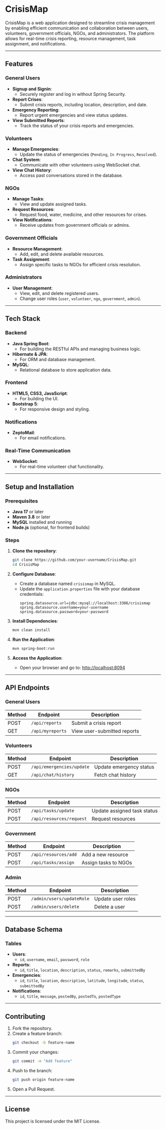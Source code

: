 
# **CrisisMap**

CrisisMap is a web application designed to streamline crisis management by enabling efficient communication and collaboration between users, volunteers, government officials, NGOs, and administrators. The platform allows for real-time crisis reporting, resource management, task assignment, and notifications.

---

## **Features**

### General Users
- **Signup and Signin**:
  - Securely register and log in without Spring Security.
- **Report Crises**:
  - Submit crisis reports, including location, description, and date.
- **Emergency Reporting**:
  - Report urgent emergencies and view status updates.
- **View Submitted Reports**:
  - Track the status of your crisis reports and emergencies.

### Volunteers
- **Manage Emergencies**:
  - Update the status of emergencies (`Pending`, `In Progress`, `Resolved`).
- **Chat System**:
  - Communicate with other volunteers using WebSocket chat.
- **View Chat History**:
  - Access past conversations stored in the database.

### NGOs
- **Manage Tasks**:
  - View and update assigned tasks.
- **Request Resources**:
  - Request food, water, medicine, and other resources for crises.
- **View Notifications**:
  - Receive updates from government officials or admins.

### Government Officials
- **Resource Management**:
  - Add, edit, and delete available resources.
- **Task Assignment**:
  - Assign specific tasks to NGOs for efficient crisis resolution.

### Administrators
- **User Management**:
  - View, edit, and delete registered users.
  - Change user roles (`user`, `volunteer`, `ngo`, `government`, `admin`).

---

## **Tech Stack**

### Backend
- **Java Spring Boot**: 
  - For building the RESTful APIs and managing business logic.
- **Hibernate & JPA**: 
  - For ORM and database management.
- **MySQL**:
  - Relational database to store application data.

### Frontend
- **HTML5, CSS3, JavaScript**:
  - For building the UI.
- **Bootstrap 5**:
  - For responsive design and styling.

### Notifications
- **ZeptoMail**:
  - For email notifications.

### Real-Time Communication
- **WebSocket**:
  - For real-time volunteer chat functionality.

---

## **Setup and Installation**

### Prerequisites
- **Java 17** or later
- **Maven 3.8** or later
- **MySQL** installed and running
- **Node.js** (optional, for frontend builds)

### Steps
1. **Clone the repository**:
   ```bash
   git clone https://github.com/your-username/CrisisMap.git
   cd CrisisMap
   ```

2. **Configure Database**:
   - Create a database named `crisismap` in MySQL.
   - Update the `application.properties` file with your database credentials:
     ```properties
     spring.datasource.url=jdbc:mysql://localhost:3306/crisismap
     spring.datasource.username=your-username
     spring.datasource.password=your-password
     ```

3. **Install Dependencies**:
   ```bash
   mvn clean install
   ```

4. **Run the Application**:
   ```bash
   mvn spring-boot:run
   ```

5. **Access the Application**:
   - Open your browser and go to: [http://localhost:8094](http://localhost:8094)


---

## **API Endpoints**

### General Users
| Method | Endpoint                      | Description                   |
|--------|-------------------------------|-------------------------------|
| POST   | `/api/reports`                | Submit a crisis report        |
| GET    | `/api/myreports`              | View user-submitted reports   |

### Volunteers
| Method | Endpoint                      | Description                   |
|--------|-------------------------------|-------------------------------|
| POST   | `/api/emergencies/update`     | Update emergency status       |
| GET    | `/api/chat/history`           | Fetch chat history            |

### NGOs
| Method | Endpoint                      | Description                   |
|--------|-------------------------------|-------------------------------|
| POST   | `/api/tasks/update`           | Update assigned task status   |
| POST   | `/api/resources/request`      | Request resources             |

### Government
| Method | Endpoint                      | Description                   |
|--------|-------------------------------|-------------------------------|
| POST   | `/api/resources/add`          | Add a new resource            |
| POST   | `/api/tasks/assign`           | Assign tasks to NGOs          |

### Admin
| Method | Endpoint                      | Description                   |
|--------|-------------------------------|-------------------------------|
| POST   | `/admin/users/updateRole`     | Update user roles             |
| POST   | `/admin/users/delete`         | Delete a user                 |

---

## **Database Schema**

### Tables
- **Users**:
  - `id`, `username`, `email`, `password`, `role`
- **Reports**:
  - `id`, `title`, `location`, `description`, `status`, `remarks`, `submittedBy`
- **Emergencies**:
  - `id`, `title`, `location`, `description`, `latitude`, `longitude`, `status`, `submittedBy`
- **Notifications**:
  - `id`, `title`, `message`, `postedBy`, `postedTo`, `postedType`

---

## **Contributing**

1. Fork the repository.
2. Create a feature branch:
   ```bash
   git checkout -b feature-name
   ```
3. Commit your changes:
   ```bash
   git commit -m "Add feature"
   ```
4. Push to the branch:
   ```bash
   git push origin feature-name
   ```
5. Open a Pull Request.

---

## **License**

This project is licensed under the MIT License.

